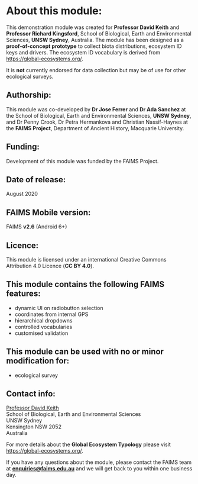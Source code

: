 # About this module:
This demonstration module was created for **Professor David Keith** and **Professor Richard Kingsford**, School of Biological, Earth and Environmental Sciences, **UNSW Sydney**, Australia. The module has been designed as a **proof-of-concept prototype** to collect biota distributions, ecosystem ID keys and drivers. The ecosystem ID vocabulary is derived from https://global-ecosystems.org/.

It is **not** currently endorsed for data collection but may be of use for other ecological surveys.   

## Authorship:
This module was co-developed by **Dr Jose Ferrer** and **Dr Ada Sanchez** at the School of Biological, Earth and Environmental Sciences, **UNSW Sydney**, and Dr Penny Crook, Dr Petra Hermankova and Christian Nassif-Haynes at the **FAIMS Project**, Department of Ancient History, Macquarie University.

## Funding:
Development of this module was funded by the FAIMS Project.

## Date of release:
August 2020

## FAIMS Mobile version:
FAIMS **v2.6** (Android 6+)

## Licence:
This module is licensed under an international Creative Commons Attribution 4.0 Licence (**CC BY 4.0**).

## This module contains the following FAIMS features:
* dynamic UI on radiobutton selection
* coordinates from internal GPS
* hierarchical dropdowns
* controlled vocabularies
* customised validation

## This module can be used with no or minor modification for:
* ecological survey

## Contact info:

   [Professor David Keith](https://www.bees.unsw.edu.au/our-people/david-keith)  
   School of Biological, Earth and Environmental Sciences  
   UNSW Sydney  
   Kensington NSW 2052  
   Australia

For more details about the **Global Ecosystem Typology** please visit https://global-ecosystems.org/.

If you have any questions about the module, please contact the FAIMS team at **enquiries@faims.edu.au** and we will get back to you within one business day.
